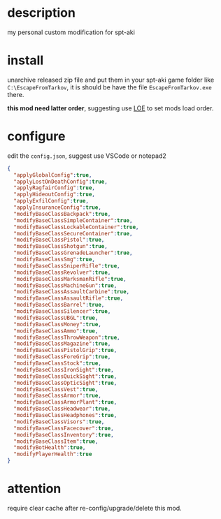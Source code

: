 # description
my personal custom modification for spt-aki

# install
unarchive released zip file and put them in your spt-aki game folder like `C:\EscapeFromTarkov`, it is should be have the file `EscapeFromTarkov.exe` there.

**this mod need latter order**, suggesting use [LOE](https://forge.sp-tarkov.com/mod/810/loe-load-order-editor) to set mods load order.

# configure
edit the `config.json`, suggest use VSCode or notepad2
```json
{
  "applyGlobalConfig":true,
  "applyLostOnDeathConfig":true,
  "applyRagfairConfig":true,
  "applyHideoutConfig":true,
  "applyExfilConfig":true,
  "applyInsuranceConfig":true,
  "modifyBaseClassBackpack":true,
  "modifyBaseClassSimpleContainer":true,
  "modifyBaseClassLockableContainer":true,
  "modifyBaseClassSecureContainer":true,
  "modifyBaseClassPistol":true,
  "modifyBaseClassShotgun":true,
  "modifyBaseClassGrenadeLauncher":true,
  "modifyBaseClassSmg":true,
  "modifyBaseClassSniperRifle":true,
  "modifyBaseClassRevolver":true,
  "modifyBaseClassMarksmanRifle":true,
  "modifyBaseClassMachineGun":true,
  "modifyBaseClassAssaultCarbine":true,
  "modifyBaseClassAssaultRifle":true,
  "modifyBaseClassBarrel":true,
  "modifyBaseClassSilencer":true,
  "modifyBaseClassUBGL":true,
  "modifyBaseClassMoney":true,
  "modifyBaseClassAmmo":true,
  "modifyBaseClassThrowWeapon":true,
  "modifyBaseClassMagazine":true,
  "modifyBaseClassPistolGrip":true,
  "modifyBaseClassForeGrip":true,
  "modifyBaseClassStock":true,
  "modifyBaseClassIronSight":true,
  "modifyBaseClassQuickSight":true,
  "modifyBaseClassOpticSight":true,
  "modifyBaseClassVest":true,
  "modifyBaseClassArmor":true,
  "modifyBaseClassArmorPlant":true,
  "modifyBaseClassHeadwear":true,
  "modifyBaseClassHeadphones":true,
  "modifyBaseClassVisors":true,
  "modifyBaseClassFacecover":true,
  "modifyBaseClassInventory":true,
  "modifyBaseClassItem":true,
  "modifyBotHealth":true,
  "modifyPlayerHealth":true
}
```

# attention
require clear cache after re-config/upgrade/delete this mod.
